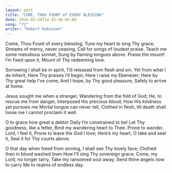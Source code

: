 ```yaml
---
layout: post
title: "COME, THOU FOUNT of EVERY BLESSING"
date: 2016-03-20T14:43:46-05:00
song: "72"
writer: "Robert Robinson"
---
```


Come, Thou Fount of every blessing,
Tune my heart to sing Thy grace;
Streams of mercy, never ceasing,
Call for songs of loudest praise.
Teach me some melodious sonnet,
Sung by flaming tongues above.
Praise the mount! I’m fixed upon it,
Mount of Thy redeeming love.

Sorrowing I shall be in spirit,
Till released from flesh and sin,
Yet from what I do inherit,
Here Thy praises I’ll begin;
Here I raise my Ebenezer;
Here by Thy great help I’ve come;
And I hope, by Thy good pleasure,
Safely to arrive at home.

Jesus sought me when a stranger,
Wandering from the fold of God;
He, to rescue me from danger,
Interposed His precious blood;
How His kindness yet pursues me
Mortal tongue can never tell,
Clothed in flesh, till death shall loose me
I cannot proclaim it well.

O to grace how great a debtor
Daily I’m constrained to be!
Let Thy goodness, like a fetter,
Bind my wandering heart to Thee.
Prone to wander, Lord, I feel it,
Prone to leave the God I love;
Here’s my heart, O take and seal it,
Seal it for Thy courts above.

O that day when freed from sinning,
I shall see Thy lovely face;
Clothed then in blood washed linen
How I’ll sing Thy sovereign grace;
Come, my Lord, no longer tarry,
Take my ransomed soul away;
Send thine angels now to carry
Me to realms of endless day.

